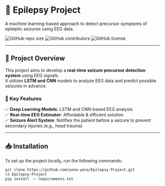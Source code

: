 # 🧠 Epilepsy Project  
A machine learning-based approach to detect precursor symptoms of epileptic seizures using EEG data.

![GitHub repo size](https://img.shields.io/github/repo-size/yena-yena/Epilepsy-Project)
![GitHub contributors](https://img.shields.io/github/contributors/yena-yena/Epilepsy-Project)
![GitHub license](https://img.shields.io/github/license/yena-yena/Epilepsy-Project)

---

## 🚀 Project Overview  
This project aims to develop a **real-time seizure precursor detection system** using EEG signals.  
It utilizes **LSTM and CNN** models to analyze EEG data and predict possible seizures in advance.

### 🔹 Key Features  
✅ **Deep Learning Models**: LSTM and CNN-based EEG analysis  
✅ **Real-time EEG Estimator**: Affordable & efficient solution  
✅ **Seizure Alert System**: Notifies the patient before a seizure to prevent secondary injuries (e.g., head trauma)

---

## 📥 Installation  
To set up the project locally, run the following commands:

```sh
git clone https://github.com/yena-yena/Epilepsy-Project.git
cd Epilepsy-Project
pip install -r requirements.txt
